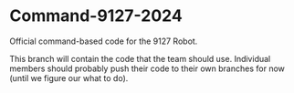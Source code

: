 # Command-9127-2024
Official command-based code for the 9127 Robot.

This branch will contain the code that the team should use. Individual members should probably push their code to their own branches for now (until we figure our what to do).
